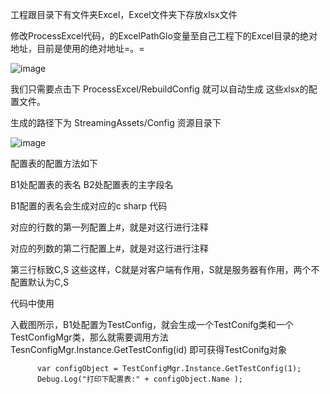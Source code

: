 工程跟目录下有文件夹Excel，Excel文件夹下存放xlsx文件

修改ProcessExcel代码，的ExcelPathGlo变量至自己工程下的Excel目录的绝对地址，目前是使用的绝对地址=。=

![image](https://github.com/kof123w/MyGame/assets/40864999/83281934-fa1c-4e12-8b02-594c64d78563)

我们只需要点击下 ProcessExcel/RebuildConfig 就可以自动生成 这些xlsx的配置文件。

生成的路径下为 StreamingAssets/Config 资源目录下

![image](https://github.com/kof123w/MyGame/assets/40864999/1b95fe01-363b-42c5-a3d7-19cad9f4eb9a)

配置表的配置方法如下

B1处配置表的表名 B2处配置表的主字段名

B1配置的表名会生成对应的c sharp 代码

对应的行数的第一列配置上#，就是对这行进行注释

对应的列数的第二行配置上#，就是对这行进行注释

第三行标致C,S 这些这样，C就是对客户端有作用，S就是服务器有作用，两个不配置默认为C,S

代码中使用

入截图所示，B1处配置为TestConfig，就会生成一个TestConifg类和一个TestConfigMgr类，那么就需要调用方法
TesnConfigMgr.Instance.GetTestConfig(id) 即可获得TestConifg对象

          var configObject = TestConfigMgr.Instance.GetTestConfig(1);
          Debug.Log("打印下配置表:" + configObject.Name );
